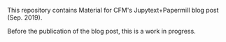 This repository contains Material for CFM's Jupytext+Papermill blog post (Sep. 2019).

Before the publication of the blog post, this is a work in progress.
